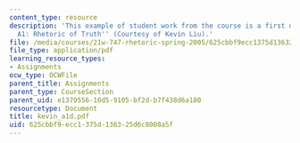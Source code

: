 ```yaml
---
content_type: resource
description: 'This example of student work from the course is a first draft for ''Assignment
  A1: Rhetoric of Truth'' (Courtesy of Kevin Liu).'
file: /media/courses/21w-747-rhetoric-spring-2005/625cbbf9ecc1375d136325d6c8008a5f_kevin_a1d.pdf
file_type: application/pdf
learning_resource_types:
- Assignments
ocw_type: OCWFile
parent_title: Assignments
parent_type: CourseSection
parent_uid: e1379556-10d5-9105-bf2d-b7f438d6a180
resourcetype: Document
title: kevin_a1d.pdf
uid: 625cbbf9-ecc1-375d-1363-25d6c8008a5f
---
```

